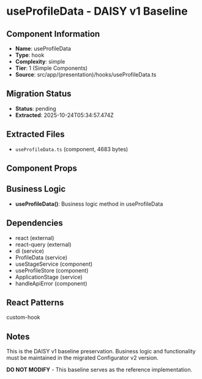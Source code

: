 # useProfileData - DAISY v1 Baseline

## Component Information

- **Name**: useProfileData
- **Type**: hook
- **Complexity**: simple
- **Tier**: 1 (Simple Components)
- **Source**: src/app/(presentation)/hooks/useProfileData.ts

## Migration Status

- **Status**: pending
- **Extracted**: 2025-10-24T05:34:57.474Z

## Extracted Files

- `useProfileData.ts` (component, 4683 bytes)

## Component Props



## Business Logic

- **useProfileData()**: Business logic method in useProfileData

## Dependencies

- react (external)
- react-query (external)
- di (service)
- ProfileData (service)
- useStageService (component)
- useProfileStore (component)
- ApplicationStage (service)
- handleApiError (component)

## React Patterns

custom-hook

## Notes

This is the DAISY v1 baseline preservation. Business logic and functionality
must be maintained in the migrated Configurator v2 version.

**DO NOT MODIFY** - This baseline serves as the reference implementation.
